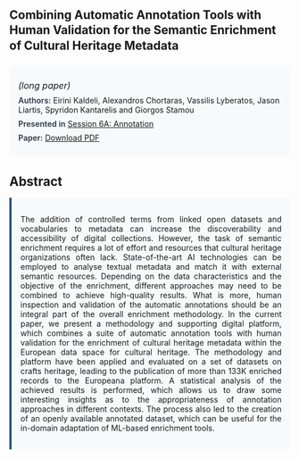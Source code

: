 
<style>    
    h2 {
        margin-top: 0;
        margin-bottom: 1.5rem;
        line-height: 1.3;
    }
    
    h3 {
        margin-top: 2rem;
        margin-bottom: 1rem;
        font-size: 1.4rem;
        font-weight:bold;
    }
    
    .metadata {
        background-color: #f7fafc;
        padding: 1rem;
        border-radius: 6px;
        margin-bottom: 2rem;
    }
    
    .metadata p {
        margin: 0.5rem 0;
    }
    
    .abstract {
        text-align: justify;
        padding: 1rem;
        background-color: #f7fafc;
        border-left: 4px solid #2c5282;
        border-radius: 0 6px 6px 0;
    }
    
    strong {
        color: #2d3748;
        font-weight: 600;
    }
</style>
<main role="main">
<h2>Combining Automatic Annotation Tools with Human Validation for the Semantic Enrichment of Cultural Heritage Metadata</h2>

<section class="metadata">
<p style='font-size:1rem'><i>(long paper)</i></p>
<p><strong>Authors:</strong> Eirini Kaldeli, Alexandros Chortaras, Vassilis Lyberatos, Jason Liartis, Spyridon Kantarelis and Giorgos Stamou</p>
<p><strong>Presented in</strong> <a href="/programme/#session6">Session 6A: Annotation</a></p>
<p><strong>Paper:</strong> <a href="https://ceur-ws.org/Vol-3558/paper75.pdf">Download PDF</a></p>
</section>

<section>
<h3>Abstract</h3>
<div class="abstract">
<p>The addition of controlled terms from linked open datasets and vocabularies  to  metadata can increase the  discoverability and accessibility of digital collections. However, the task of semantic enrichment requires a lot of effort and resources that cultural heritage organizations often lack. State-of-the-art AI technologies can be employed to analyse textual metadata and match it with external semantic resources. Depending on the data characteristics and the objective of the enrichment, different approaches may need to be combined to achieve high-quality results. What is more, human inspection and validation of the automatic annotations should be an integral part of the overall enrichment methodology. In the current paper, we present a methodology and supporting digital platform, which combines a suite of automatic annotation tools with human validation for the enrichment of cultural heritage metadata within the European data space for cultural heritage. The methodology and platform have been applied and evaluated on a set of datasets on crafts heritage, leading to the publication of more than 133K enriched records to the Europeana platform. A statistical analysis of the achieved results is performed, which allows us to draw some interesting insights as to the  appropriateness of annotation approaches in different contexts. The process also led to the creation of an openly available annotated dataset, which can be useful for the in-domain adaptation of ML-based enrichment tools.</p>
</div>
</section>
</main>